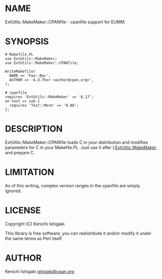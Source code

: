 # NAME

ExtUtils::MakeMaker::CPANfile - cpanfile support for EUMM

# SYNOPSIS

    # Makefile.PL
    use ExtUtils::MakeMaker;
    use ExtUtils::MakeMaker::CPANfile;
    
    WriteMakefile(
      NAME => 'Foo::Bar',
      AUTHOR => 'A.U.Thor <author@cpan.org>',
    );
    
    # cpanfile
    requires 'ExtUtils::MakeMaker' => '6.17';
    on test => sub {
      requires 'Test::More' => '0.88';
    };

# DESCRIPTION

ExtUtils::MakeMaker::CPANfile loads C<cpanfile> in your distribution
and modifies parameters for C<WriteMakefile> in your Makefile.PL.
Just use it after L<ExtUtils::MakeMaker>, and prepare C<cpanfile>.

# LIMITATION

As of this writing, complex version ranges in the cpanfile are
simply ignored.

# LICENSE

Copyright (C) Kenichi Ishigaki.

This library is free software; you can redistribute it and/or modify
it under the same terms as Perl itself.

# AUTHOR

Kenichi Ishigaki <ishigaki@cpan.org>
